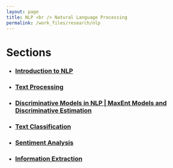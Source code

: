 ```yaml
---
layout: page
title: NLP <br /> Natural Language Processing 
permalink: /work_files/research/nlp
---
```


# Sections

* ### [Introduction to NLP](/work_files/research/nlp/intro)

* ### [Text Processing](/work_files/research/nlp/txt_proc)

* ### [Discriminative Models in NLP | MaxEnt Models and Discriminative Estimation](/work_files/research/nlp/disc)

* ### [Text Classification](/work_files/research/nlp/txt_clss)

* ### [Sentiment Analysis](/work_files/research/nlp/sent_anlys)

* ### [Information Extraction](/work_files/research/nlp/info_extr)